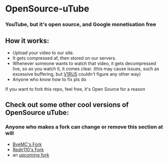 # OpenSource-uTube
### YouTube, but it's open source, and Google monetisation free


## How it works:

- Upload your video to our site.
- It gets compressed af, then stored on our servers.
- Whenever someone wants to watch that video, it gets decompressed live, so as you watch it, it comes clear. (this may cause issues, such as excessive buffering, but [V1RU5](https://github.com/jodri-code) couldn't figure any other way)
- Anyone who know how to fix pls do


If you want to fork this repo, feel free, it's Open Source for a reason

## Check out some other cool versions of OpenSource uTube:
### Anyone who makes a fork can change or remove this section at will
- [ByeMC's Fork](https://github.com/ByeMC/OpenSource-uTube/)
- [Redir110's Fork](https://github.com/redir110/OpenSource-uTube/)
- an [upcoming fork](https://systemware.ga/OSuT/news/new-forks)
